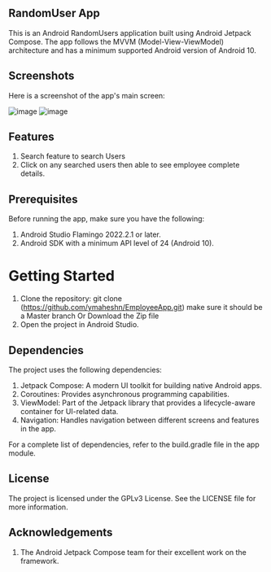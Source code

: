 ## RandomUser App

This is an Android RandomUsers application built using Android Jetpack Compose. The app follows the MVVM (Model-View-ViewModel) architecture and has a minimum supported Android version of Android 10.

## Screenshots

Here is a screenshot of the app's main screen:

![image](https://github.com/user-attachments/assets/f86706fa-4aa2-4029-a234-80a6932d2b52) ![image](https://github.com/user-attachments/assets/6afa0a63-33cf-476f-bcb2-5540bbb6d2ba)


## Features
1) Search feature to search Users
2) Click on any searched users then able to see employee complete details.

## Prerequisites
Before running the app, make sure you have the following:

1) Android Studio Flamingo 2022.2.1 or later.
2) Android SDK with a minimum API level of 24 (Android 10).


# Getting Started
1) Clone the repository: git clone (https://github.com/ymaheshn/EmployeeApp.git) make sure it should be a Master branch Or Download the Zip file
2) Open the project in Android Studio.


## Dependencies
The project uses the following dependencies:

1) Jetpack Compose: A modern UI toolkit for building native Android apps.
2) Coroutines: Provides asynchronous programming capabilities.
3) ViewModel: Part of the Jetpack library that provides a lifecycle-aware container for UI-related data.
4) Navigation: Handles navigation between different screens and features in the app.

For a complete list of dependencies, refer to the build.gradle file in the app module.

## License
The project is licensed under the GPLv3 License. See the LICENSE file for more information.

## Acknowledgements
1) The Android Jetpack Compose team for their excellent work on the framework.

